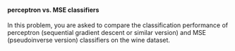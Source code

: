 #### perceptron vs. MSE classifiers  
In this problem, you are asked to compare the classification performance of perceptron (sequential gradient descent or similar version) and MSE (pseudoinverse version) classifiers on the wine dataset.
    

